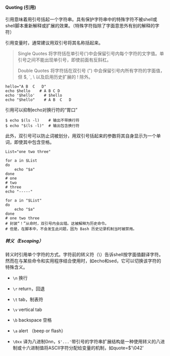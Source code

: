 #### Quoting (引用)

引用意味着用引号括起一个字符串。具有保护字符串中的特殊字符不被shell或shell脚本重新解释或扩展的效果。（特殊字符指除了字面意思外有别的解释的字符）

引用变量时，通常建议用双引号将其名称括起来。

> Single Quotes 将字符括在单引号(')中会保留引号内每个字符的文字值。单引号之间不能出现单引号，即使前面有反斜杠。
> 
> Double Quotes 将字符括在双引号 (") 中会保留引号内所有字符的字面值，但 $, `, \ 以及启用历史扩展的 ! 除外。

```shell
hello="A B  C   D"
echo $hello    # A B C D
echo '$hello'    # $hello
echo "$hello"    # A B  C   D
```

引用可以抑制echo对换行符的“胃口”

```shell
$ echo $(ls -l)    # 输出不带换行符
$ echo "$(ls -l)"  # 输出包含换行符
```

此外，双引号可以防止词被划分，用双引号括起来的参数将其自身显示为一个单词，即使其中包含空格。

```shell
List="one two three"

for a in $List
do
    echo "$a"
done
# one
# two
# three
echo "-----"

for a in "$List"
do
    echo "$a"
done
# one two three
# 封装“！”从命时，双引号内会出错。这被解释为历史命令。
# 但是，在脚本中，不会发生此问题，因为 Bash 历史记录机制当时被禁用。
```

##### 转义（Escaping）

转义时引用单个字符的方式。字符前的转义符（\）告诉shell按字面值翻译字符。然而在与某些命令和实用程序结合使用时，如echo和sed，它可以切换该字符的特殊含义。

- `\n` 换行

- `\r` return，回退

- `\t` tab，制表符

- `\v` vertical tab

- `\b` backspace 空格

- `\a` alert （beep or flash）

- `\0xx` 译为八进制0nn，`$'...'`带引号的字符串扩展结构是一种使用转义的八进制或十六进制值将ASCII字符分配给变量的机制，如quote=$'\042'
